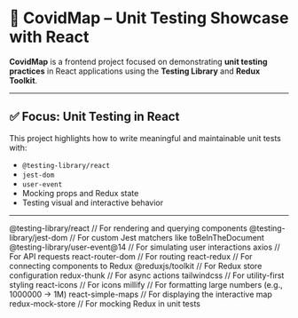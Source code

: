 # 🧪 CovidMap – Unit Testing Showcase with React

**CovidMap** is a frontend project focused on demonstrating **unit testing practices** in React applications using the **Testing Library** and **Redux Toolkit**.

---

## ✅ Focus: Unit Testing in React

This project highlights how to write meaningful and maintainable unit tests with:

- `@testing-library/react`
- `jest-dom`
- `user-event`
- Mocking props and Redux state
- Testing visual and interactive behavior

---

@testing-library/react           // For rendering and querying components
@testing-library/jest-dom        // For custom Jest matchers like toBeInTheDocument
@testing-library/user-event@14   // For simulating user interactions
axios                            // For API requests
react-router-dom                 // For routing
react-redux                      // For connecting components to Redux
@reduxjs/toolkit                 // For Redux store configuration
redux-thunk                      // For async actions
tailwindcss                      // For utility-first styling
react-icons                      // For icons
millify                          // For formatting large numbers (e.g., 1000000 → 1M)
react-simple-maps                // For displaying the interactive map
redux-mock-store                 // For mocking Redux in unit tests
